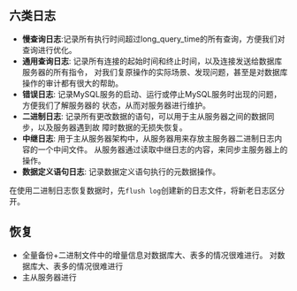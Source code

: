 ## 六类日志
- **慢查询日志**:记录所有执行时间超过long_query_time的所有查询，方便我们对查询进行优化。 
- **通用查询日志**: 记录所有连接的起始时间和终止时间，以及连接发送给数据库服务器的所有指令， 对我们复原操作的实际场景、发现问题，甚至是对数据库操作的审计都有很大的帮助。 
- **错误日志**: 记录MySQL服务的启动、运行或停止MySQL服务时出现的问题，方便我们了解服务器的 状态，从而对服务器进行维护。 
- **二进制日志**: 记录所有更改数据的语句，可以用于主从服务器之间的数据同步，以及服务器遇到故 障时数据的无损失恢复。  
- **中继日志**: 用于主从服务器架构中，从服务器用来存放主服务器二进制日志内容的一个中间文件。 从服务器通过读取中继日志的内容，来同步主服务器上的操作。 
- **数据定义语句日志**: 记录数据定义语句执行的元数据操作。


在使用二进制日志恢复数据时，先`flush log`创建新的日志文件，将新老日志区分开。 

## 恢复
- 全量备份+二进制文件中的增量信息对数据库大、表多的情况很难进行。
对数据库大、表多的情况很难进行
- 主从服务器进行




